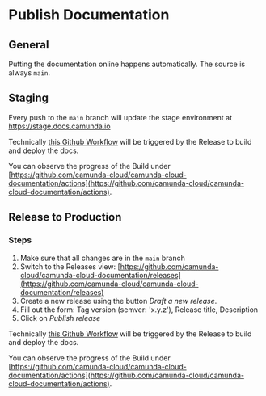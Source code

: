 # Publish Documentation

## General

Putting the documentation online happens automatically. The source is always `main`.

## Staging

Every push to the `main` branch will update the stage environment at https://stage.docs.camunda.io

Technically [this Github Workflow](/.github/workflows/publish-stage.yaml) will be triggered by the Release to build and deploy the docs.

You can observe the progress of the Build under [https://github.com/camunda-cloud/camunda-cloud-documentation/actions](https://github.com/camunda-cloud/camunda-cloud-documentation/actions).

## Release to Production

### Steps

1. Make sure that all changes are in the `main` branch
2. Switch to the Releases view: [https://github.com/camunda-cloud/camunda-cloud-documentation/releases](https://github.com/camunda-cloud/camunda-cloud-documentation/releases)
3. Create a new release using the button _Draft a new release_.
4. Fill out the form: Tag version (semver: 'x.y.z'), Release title, Description
5. Click on _Publish release_

Technically [this Github Workflow](/.github/workflows/publish-prod.yaml) will be triggered by the Release to build and deploy the docs.

You can observe the progress of the Build under [https://github.com/camunda-cloud/camunda-cloud-documentation/actions](https://github.com/camunda-cloud/camunda-cloud-documentation/actions).
